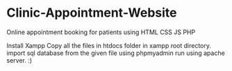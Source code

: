 # Clinic-Appointment-Website
Online appointment booking for patients using HTML CSS JS PHP

Install Xampp
Copy all the files in htdocs folder in xampp root directory.
import sql database from the given file using phpmyadmin
run using apache server.
:)
